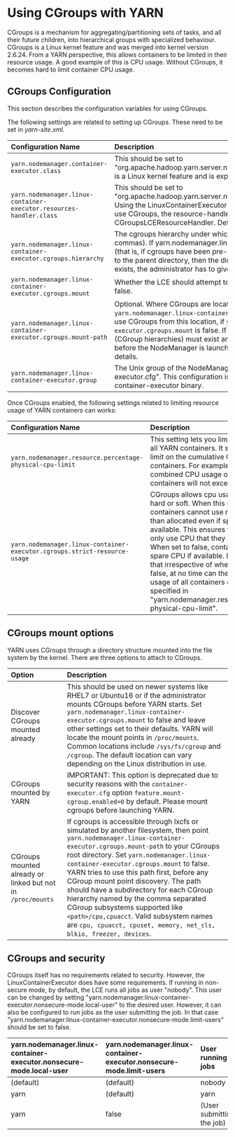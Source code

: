 <!---
  Licensed under the Apache License, Version 2.0 (the "License");
  you may not use this file except in compliance with the License.
  You may obtain a copy of the License at

   http://www.apache.org/licenses/LICENSE-2.0

  Unless required by applicable law or agreed to in writing, software
  distributed under the License is distributed on an "AS IS" BASIS,
  WITHOUT WARRANTIES OR CONDITIONS OF ANY KIND, either express or implied.
  See the License for the specific language governing permissions and
  limitations under the License. See accompanying LICENSE file.
-->

Using CGroups with YARN
=======================

<!-- MACRO{toc|fromDepth=0|toDepth=3} -->

CGroups is a mechanism for aggregating/partitioning sets of tasks, and all their future children, into hierarchical groups with specialized behaviour. CGroups is a Linux kernel feature and was merged into kernel version 2.6.24. From a YARN perspective, this allows containers to be limited in their resource usage. A good example of this is CPU usage. Without CGroups, it becomes hard to limit container CPU usage.

CGroups Configuration
---------------------

This section describes the configuration variables for using CGroups.

The following settings are related to setting up CGroups. These need to be set in *yarn-site.xml*.

| Configuration Name                                                  | Description                                                                                                                                                                                                                                                                                                                                                                                                                                                                         |
|:--------------------------------------------------------------------|:------------------------------------------------------------------------------------------------------------------------------------------------------------------------------------------------------------------------------------------------------------------------------------------------------------------------------------------------------------------------------------------------------------------------------------------------------------------------------------|
| `yarn.nodemanager.container-executor.class`                         | This should be set to "org.apache.hadoop.yarn.server.nodemanager.LinuxContainerExecutor". CGroups is a Linux kernel feature and is exposed via the LinuxContainerExecutor.                                                                                                                                                                                                                                                                                                          |
| `yarn.nodemanager.linux-container-executor.resources-handler.class` | This should be set to "org.apache.hadoop.yarn.server.nodemanager.util.CgroupsLCEResourcesHandler". Using the LinuxContainerExecutor doesn't force you to use CGroups. If you wish to use CGroups, the resource-handler-class must be set to CGroupsLCEResourceHandler. DefaultLCEResourcesHandler won't work.                                                                                                                                                                       |
| `yarn.nodemanager.linux-container-executor.cgroups.hierarchy`       | The cgroups hierarchy under which to place YARN proccesses(cannot contain commas). If yarn.nodemanager.linux-container-executor.cgroups.mount is false (that is, if cgroups have been pre-configured) and the YARN user has write access to the parent directory, then the directory will be created. If the directory already exists, the administrator has to give YARN write permissions to it recursively.                                                                      |
| `yarn.nodemanager.linux-container-executor.cgroups.mount`           | Whether the LCE should attempt to mount cgroups if not found - can be true or false.                                                                                                                                                                                                                                                                                                                                                                                                |
| `yarn.nodemanager.linux-container-executor.cgroups.mount-path`      | Optional. Where CGroups are located. LCE will try to mount them here, if `yarn.nodemanager.linux-container-executor.cgroups.mount` is true. LCE will try to use CGroups from this location, if `yarn.nodemanager.linux-container-executor.cgroups.mount` is false. If specified, this path and its subdirectories (CGroup hierarchies) must exist and they should be readable and writable by YARN before the NodeManager is launched. See CGroups mount options below for details. |
| `yarn.nodemanager.linux-container-executor.group`                   | The Unix group of the NodeManager. It should match the setting in "container-executor.cfg". This configuration is required for validating the secure access of the container-executor binary.                                                                                                                                                                                                                                                                                       |

Once CGroups enabled, the following settings related to limiting resource usage of YARN containers can works:

| Configuration Name                                                        | Description                                                                                                                                                                                                                                                                                                                                                                                                                                                                                                                     |
|:--------------------------------------------------------------------------|:--------------------------------------------------------------------------------------------------------------------------------------------------------------------------------------------------------------------------------------------------------------------------------------------------------------------------------------------------------------------------------------------------------------------------------------------------------------------------------------------------------------------------------|
| `yarn.nodemanager.resource.percentage-physical-cpu-limit`                 | This setting lets you limit the cpu usage of all YARN containers. It sets a hard upper limit on the cumulative CPU usage of the containers. For example, if set to 60, the combined CPU usage of all YARN containers will not exceed 60%.                                                                                                                                                                                                                                                                                       |
| `yarn.nodemanager.linux-container-executor.cgroups.strict-resource-usage` | CGroups allows cpu usage limits to be hard or soft. When this setting is true, containers cannot use more CPU usage than allocated even if spare CPU is available. This ensures that containers can only use CPU that they were allocated. When set to false, containers can use spare CPU if available. It should be noted that irrespective of whether set to true or false, at no time can the combined CPU usage of all containers exceed the value specified in "yarn.nodemanager.resource.percentage-physical-cpu-limit". |

CGroups mount options
---------------------

YARN uses CGroups through a directory structure mounted into the file system by the kernel. There are three options to attach to CGroups.

| Option                                                      | Description                                                                                                                                                                                                                                                                                                                                                                                                                                                                                                                                                                            |
|:------------------------------------------------------------|:---------------------------------------------------------------------------------------------------------------------------------------------------------------------------------------------------------------------------------------------------------------------------------------------------------------------------------------------------------------------------------------------------------------------------------------------------------------------------------------------------------------------------------------------------------------------------------------|
| Discover CGroups mounted already                            | This should be used on newer systems like RHEL7 or Ubuntu16 or if the administrator mounts CGroups before YARN starts. Set `yarn.nodemanager.linux-container-executor.cgroups.mount` to false and leave other settings set to their defaults. YARN will locate the mount points in `/proc/mounts`. Common locations include `/sys/fs/cgroup` and `/cgroup`. The default location can vary depending on the Linux distribution in use.                                                                                                                                                  |
| CGroups mounted by YARN                                     | IMPORTANT: This option is deprecated due to security reasons with the `container-executor.cfg` option `feature.mount-cgroup.enabled=0` by default. Please mount cgroups before launching YARN.                                                                                                                                                                                                                                                                                                                                                                                         |
| CGroups mounted already or linked but not in `/proc/mounts` | If cgroups is accessible through lxcfs or simulated by another filesystem, then point `yarn.nodemanager.linux-container-executor.cgroups.mount-path` to your CGroups root directory. Set `yarn.nodemanager.linux-container-executor.cgroups.mount` to false. YARN tries to use this path first, before any CGroup mount point discovery. The path should have a subdirectory for each CGroup hierarchy named by the comma separated CGroup subsystems supported like `<path>/cpu,cpuacct`. Valid subsystem names are `cpu, cpuacct, cpuset, memory, net_cls, blkio, freezer, devices`. |

CGroups and security
--------------------

CGroups itself has no requirements related to security. However, the LinuxContainerExecutor does have some requirements. If running in non-secure mode, by default, the LCE runs all jobs as user "nobody". This user can be changed by setting "yarn.nodemanager.linux-container-executor.nonsecure-mode.local-user" to the desired user. However, it can also be configured to run jobs as the user submitting the job. In that case "yarn.nodemanager.linux-container-executor.nonsecure-mode.limit-users" should be set to false.

| yarn.nodemanager.linux-container-executor.nonsecure-mode.local-user | yarn.nodemanager.linux-container-executor.nonsecure-mode.limit-users | User running jobs         |
|:--------------------------------------------------------------------|:---------------------------------------------------------------------|:--------------------------|
| (default)                                                           | (default)                                                            | nobody                    |
| yarn                                                                | (default)                                                            | yarn                      |
| yarn                                                                | false                                                                | (User submitting the job) |



